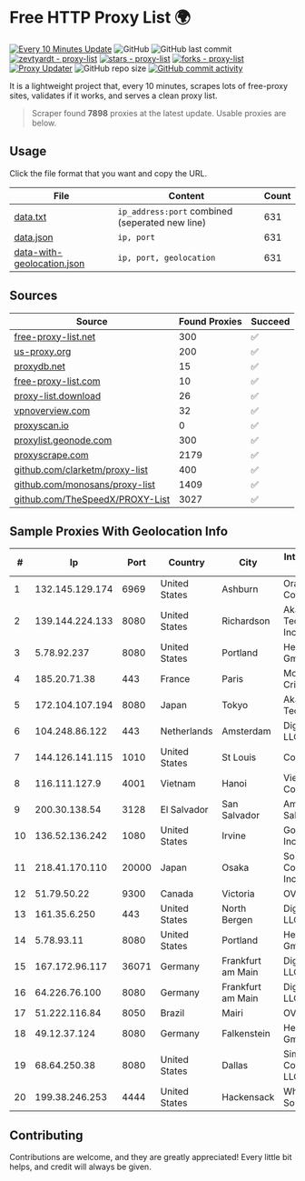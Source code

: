 
# Free HTTP Proxy List 🌍

[![Every 10 Minutes Update](https://github.com/mertguvencli/http-proxy-list/actions/workflows/main.yml/badge.svg?branch=main)](https://github.com/mertguvencli/http-proxy-list/actions/workflows/main.yml)
![GitHub](https://img.shields.io/github/license/mertguvencli/http-proxy-list)
![GitHub last commit](https://img.shields.io/github/last-commit/mertguvencli/http-proxy-list)
[![zevtyardt - proxy-list](https://img.shields.io/static/v1?label=zevtyardt&message=proxy-list&color=blue&logo=github)](https://github.com/zevtyardt/proxy-list "Go to GitHub repo")
[![stars - proxy-list](https://img.shields.io/github/stars/zevtyardt/proxy-list?style=social)](https://github.com/zevtyardt/proxy-list)
[![forks - proxy-list](https://img.shields.io/github/forks/zevtyardt/proxy-list?style=social)](https://github.com/zevtyardt/proxy-list)
[![Proxy Updater](https://github.com/zevtyardt/proxy-list/workflows/Proxy%20Updater/badge.svg)](https://github.com/zevtyardt/proxy-list/actions?query=workflow:"Proxy+Updater")
![GitHub repo size](https://img.shields.io/github/repo-size/zevtyardt/proxy-list)
[![GitHub commit activity](https://img.shields.io/github/commit-activity/m/zevtyardt/proxy-list?logo=commits)](https://github.com/zevtyardt/proxy-list/commits/main)

It is a lightweight project that, every 10 minutes, scrapes lots of free-proxy sites, validates if it works, and serves a clean proxy list.

> Scraper found **7898** proxies at the latest update. Usable proxies are below.

## Usage

Click the file format that you want and copy the URL.

|File|Content|Count|
|----|-------|-----|
|[data.txt](https://raw.githubusercontent.com/mertguvencli/http-proxy-list/main/proxy-list/data.txt)|`ip_address:port` combined (seperated new line)|631|
|[data.json](https://raw.githubusercontent.com/mertguvencli/http-proxy-list/main/proxy-list/data.json)|`ip, port`|631|
|[data-with-geolocation.json](https://raw.githubusercontent.com/mertguvencli/http-proxy-list/main/proxy-list/data-with-geolocation.json)|`ip, port, geolocation`|631|

## Sources

|Source|Found Proxies|Succeed|
|------|-------------|-------|
|[free-proxy-list.net](https://free-proxy-list.net)|300|✅|
|[us-proxy.org](https://www.us-proxy.org)|200|✅|
|[proxydb.net](http://proxydb.net)|15|✅|
|[free-proxy-list.com](https://free-proxy-list.com/?page=&port=&type%5B%5D=http&type%5B%5D=https&up_time=0&search=Search)|10|✅|
|[proxy-list.download](https://www.proxy-list.download/HTTP)|26|✅|
|[vpnoverview.com](https://vpnoverview.com/privacy/anonymous-browsing/free-proxy-servers)|32|✅|
|[proxyscan.io](https://www.proxyscan.io)|0|✅|
|[proxylist.geonode.com](https://proxylist.geonode.com/api/proxy-list?limit=300&page=1&sort_by=lastChecked&sort_type=desc&protocols=http,https)|300|✅|
|[proxyscrape.com](https://api.proxyscrape.com/v2/?request=displayproxies&protocol=http&timeout=10000&country=all&ssl=all&anonymity=all)|2179|✅|
|[github.com/clarketm/proxy-list](https://raw.githubusercontent.com/clarketm/proxy-list/master/proxy-list-raw.txt)|400|✅|
|[github.com/monosans/proxy-list](https://raw.githubusercontent.com/monosans/proxy-list/main/proxies/http.txt)|1409|✅|
|[github.com/TheSpeedX/PROXY-List](https://raw.githubusercontent.com/TheSpeedX/PROXY-List/master/http.txt)|3027|✅|


## Sample Proxies With Geolocation Info

|#|Ip|Port|Country|City|Internet Service Provider|
|-|--|----|-------|----|-------------------------|
|1|132.145.129.174|6969|United States|Ashburn|Oracle Corporation|
|2|139.144.224.133|8080|United States|Richardson|Akamai Technologies, Inc.|
|3|5.78.92.237|8080|United States|Portland|Hetzner Online GmbH|
|4|185.20.71.38|443|France|Paris|Mod Mission Critical LLC|
|5|172.104.107.194|8080|Japan|Tokyo|Akamai Technologies|
|6|104.248.86.122|443|Netherlands|Amsterdam|DigitalOcean, LLC|
|7|144.126.141.115|1010|United States|St Louis|Contabo Inc.|
|8|116.111.127.9|4001|Vietnam|Hanoi|Viettel Corporation|
|9|200.30.138.54|3128|El Salvador|San Salvador|Amnet Datos El Salvador|
|10|136.52.136.242|1080|United States|Irvine|Google Fiber Inc.|
|11|218.41.170.110|20000|Japan|Osaka|Sony Network Communications Inc.|
|12|51.79.50.22|9300|Canada|Victoria|OVH SAS|
|13|161.35.6.250|443|United States|North Bergen|DigitalOcean, LLC|
|14|5.78.93.11|8080|United States|Portland|Hetzner Online GmbH|
|15|167.172.96.117|36071|Germany|Frankfurt am Main|DigitalOcean, LLC|
|16|64.226.76.100|8080|Germany|Frankfurt am Main|DigitalOcean, LLC|
|17|51.222.116.84|8050|Brazil|Mairi|OVH Hosting|
|18|49.12.37.124|8080|Germany|Falkenstein|Hetzner Online GmbH|
|19|68.64.250.38|8080|United States|Dallas|SimpleFiber Communications LLC|
|20|199.38.246.253|4444|United States|Hackensack|WhiteLabel IT Solutions Corp|



## Contributing

Contributions are welcome, and they are greatly appreciated! Every
little bit helps, and credit will always be given.

